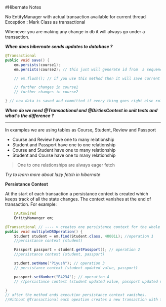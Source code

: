 #Hibernate Notes

No EntityManager with actual transaction available for current thread Exception : Mark Class as transactional

Whenever you are making any change in db it will always go under a transaction.

***When does hibernate sends updates to database ?***

```Java
@Transactional
public void save() {
    em.persists(course1);
    em.persists(course2); // this just will generate id from  a sequence and data is not inserted in db at this moment

    // em.flush(); // if you use this method then it will save current state of course1 and course2 to db but not commit. Commit will always be at the end.

    // further changes in course1
    // further changes in course2

} // now data is saved and committed if every thing goes right else rollback
```

***When do we need @Transactional and @DirtiesContext in unit tests and what's the difference ?***

----------
In examples we are using tables as Course, Student, Review and Passport
- Course and Review have one to many relationship
- Student and Passport have one to one relationship
- Course and Student have one to many relationship
- Student and Course have one to many relationship

> One to one relationships are always eager fetch

*Try to learn more about lazy fetch in hibernate*

**Persistance Context**

At the start of each transaction a persistance context is created which keeps track of all the state changes.
The context vanishes at the end of transaction. For example:

```Java
    @Autowired
    EntityMananger em;

@Transactional // ---- > creates one persistance context for the whole method. This is equivalent to a session.
public void multipleDBOperation() {
    Student student = em.find(Student.class, 40001L); //operation 1
    //persistance context (student)

    Passport passport = student.getPassport(); // operation 2
    //persistance context (student, passport)

    student.setName("Piyush"); // operation 3
    // persistance context (student updated value, passport)

    passport.setNumber("E4234"); // operation 4
    // //persistance context (student updated value, passport updated value)

}
// after the method ends execution persistance context vanishes.
//Without @Transactional each opeation creates a new transaction with their own persistance context which vanishes after each individual operation.
```

















